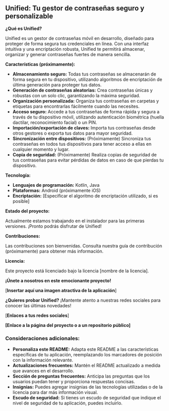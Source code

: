 ## Unified: Tu gestor de contraseñas seguro y personalizable

**¿Qué es Unified?**

Unified es un gestor de contraseñas móvil en desarrollo, diseñado para proteger de forma segura tus credenciales en línea. Con una interfaz intuitiva y una encriptación robusta, Unified te permitirá almacenar, organizar y generar contraseñas fuertes de manera sencilla.

**Características (próximamente):**

* **Almacenamiento seguro:** Todas tus contraseñas se almacenarán de forma segura en tu dispositivo, utilizando algoritmos de encriptación de última generación para proteger tus datos.
* **Generación de contraseñas aleatorias:** Crea contraseñas únicas y robustas con un solo clic, garantizando la máxima seguridad.
* **Organización personalizada:** Organiza tus contraseñas en carpetas y etiquetas para encontrarlas fácilmente cuando las necesites.
* **Acceso seguro:** Accede a tus contraseñas de forma rápida y segura a través de tu dispositivo móvil, utilizando autenticación biométrica (huella dactilar, reconocimiento facial) o un PIN.
* **Importación/exportación de claves:** Importa tus contraseñas desde otros gestores o exporta tus datos para mayor seguridad.
* **Sincronización entre dispositivos:** (Próximamente) Sincroniza tus contraseñas en todos tus dispositivos para tener acceso a ellas en cualquier momento y lugar. 
* **Copia de seguridad:** (Próximamente) Realiza copias de seguridad de tus contraseñas para evitar pérdidas de datos en caso de que pierdas tu dispositivo.

**Tecnología:**

* **Lenguajes de programación:** Kotlin, Java
* **Plataformas:** Android (próximamente iOS)
* **Encriptación:** [Especificar el algoritmo de encriptación utilizado, si es posible]

**Estado del proyecto:**

Actualmente estamos trabajando en el instalador para las primeras versiones. ¡Pronto podrás disfrutar de Unified!

**Contribuciones:**

Las contribuciones son bienvenidas. Consulta nuestra guía de contribución (próximamente) para obtener más información.

**Licencia:**

Este proyecto está licenciado bajo la licencia [nombre de la licencia].

**¡Únete a nosotros en este emocionante proyecto!**

[**Insertar aquí una imagen atractiva de la aplicación**]

**¿Quieres probar Unified?** ¡Mantente atento a nuestras redes sociales para conocer las últimas novedades!

[**Enlaces a tus redes sociales**]

**[Enlace a la página del proyecto o a un repositorio público]**

### **Consideraciones adicionales:**

* **Personaliza este README:** Adapta este README a las características específicas de tu aplicación, reemplazando los marcadores de posición con la información relevante.
* **Actualizaciones frecuentes:** Mantén el README actualizado a medida que avances en el desarrollo.
* **Sección de preguntas frecuentes:** Anticipa las preguntas que los usuarios puedan tener y proporciona respuestas concisas.
* **Insignias:** Puedes agregar insignias de las tecnologías utilizadas o de la licencia para dar más información visual.
* **Escudo de seguridad:** Si tienes un escudo de seguridad que indique el nivel de seguridad de tu aplicación, puedes incluirlo.
